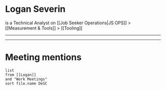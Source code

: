 # Logan Severin
is a Technical Analyst
on [[Job Seeker Operations|JS OPS]] > [[Measurement & Tools]] > [[Tooling]]

---


---
# Meeting mentions
```dataview
list
from [[Logan]]
and "Work Meetings"
sort file.name DeSC
```